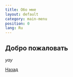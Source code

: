 ```yaml
---
title: Обо мне
layout: default
category: main-menu
position: 0
lang: Ru
---
```


## Добро пожаловать

_yay_

[Назад](./)
